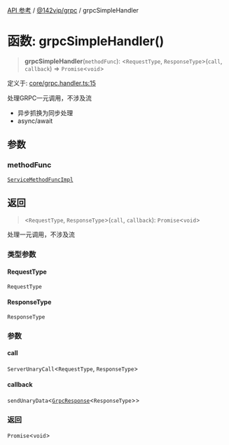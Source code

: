 [API 参考](../../../index.md) / [@142vip/grpc](../index.md) / grpcSimpleHandler

# 函数: grpcSimpleHandler()

> **grpcSimpleHandler**(`methodFunc`): \<`RequestType`, `ResponseType`\>(`call`, `callback`) => `Promise`\<`void`\>

定义于: [core/grpc.handler.ts:15](https://github.com/142vip/core-x/blob/724c9f80a9f43d7639fb0f15c0381f9ca258849b/packages/grpc/src/core/grpc.handler.ts#L15)

处理GRPC一元调用，不涉及流
- 异步抓换为同步处理
- async/await

## 参数

### methodFunc

[`ServiceMethodFuncImpl`](../type-aliases/ServiceMethodFuncImpl.md)

## 返回

> \<`RequestType`, `ResponseType`\>(`call`, `callback`): `Promise`\<`void`\>

处理一元调用，不涉及流

### 类型参数

#### RequestType

`RequestType`

#### ResponseType

`ResponseType`

### 参数

#### call

`ServerUnaryCall`\<`RequestType`, `ResponseType`\>

#### callback

`sendUnaryData`\<[`GrpcResponse`](../interfaces/GrpcResponse.md)\<`ResponseType`\>\>

### 返回

`Promise`\<`void`\>
